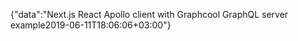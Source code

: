 {"data":"Next.js React Apollo client with Graphcool GraphQL server example2019-06-11T18:06:06+03:00"}
